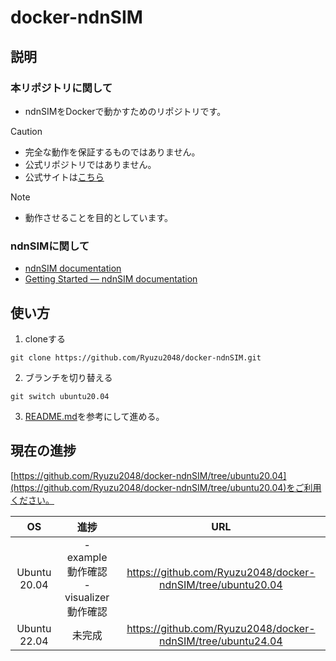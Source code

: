 # docker-ndnSIM

## 説明

### 本リポジトリに関して

- ndnSIMをDockerで動かすためのリポジトリです。

> [!CAUTION]
> - 完全な動作を保証するものではありません。
> - 公式リポジトリではありません。
> - 公式サイトは[こちら](https://ndnsim.net/)

> [!NOTE]
> - 動作させることを目的としています。

### ndnSIMに関して
- [ndnSIM documentation](https://ndnsim.net/2.9/)
- [Getting Started &#8212;  ndnSIM documentation](https://ndnsim.net/current/getting-started.html)

## 使い方

1. cloneする
```shell
git clone https://github.com/Ryuzu2048/docker-ndnSIM.git
```

2. ブランチを切り替える
```shell
git switch ubuntu20.04
```

3. [README.md](https://github.com/Ryuzu2048/docker-ndnSIM/blob/ubuntu20.04/README.md)を参考にして進める。

## 現在の進捗

[https://github.com/Ryuzu2048/docker-ndnSIM/tree/ubuntu20.04](https://github.com/Ryuzu2048/docker-ndnSIM/tree/ubuntu20.04)をご利用ください。

| OS | 進捗 | URL |
|:--:|:--:|:--:|
| Ubuntu 20.04 | - example動作確認  <br> - visualizer動作確認 | https://github.com/Ryuzu2048/docker-ndnSIM/tree/ubuntu20.04 |
| Ubuntu 22.04 | 未完成 | https://github.com/Ryuzu2048/docker-ndnSIM/tree/ubuntu24.04 |